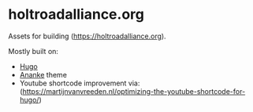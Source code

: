 # holtroadalliance.org

Assets for building (https://holtroadalliance.org).

Mostly built on:
- [Hugo](https://gohugo.io)
- [Ananke](https://github.com/theNewDynamic/gohugo-theme-ananke) theme
- Youtube shortcode improvement via: 
(https://martijnvanvreeden.nl/optimizing-the-youtube-shortcode-for-hugo/)

